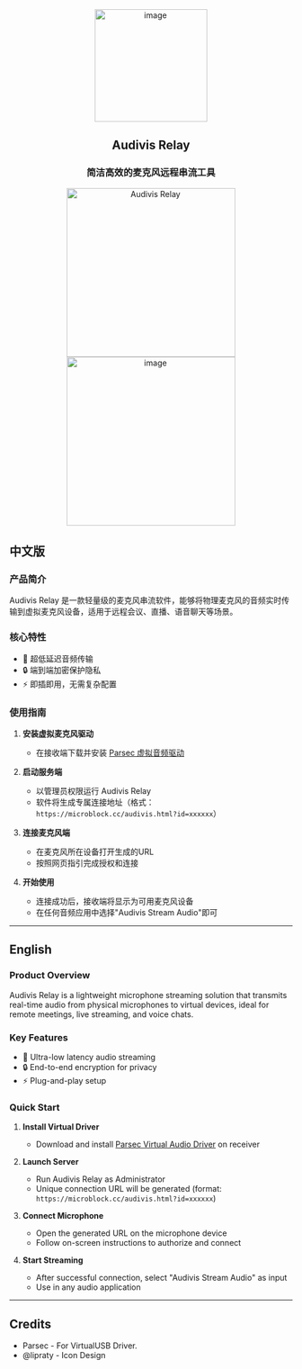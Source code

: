 
<div align="center">
  <img height="200" alt="image" src="https://github.com/user-attachments/assets/14a7b60b-192f-46e4-937a-46ec013f0999" />
  <h2>Audivis Relay</h2>
  <h3>简洁高效的麦克风远程串流工具</h3>
  <div>
    <img height="300" alt="Audivis Relay" src="https://github.com/user-attachments/assets/bd05863d-55bf-408b-9d62-f462c7a9b73f" />
    <img height="300" alt="image" src="https://github.com/user-attachments/assets/01d40f55-a8b2-43a6-b26e-cc1435bd3c7a" />
  </div>
</div>

## 中文版

### 产品简介
Audivis Relay 是一款轻量级的麦克风串流软件，能够将物理麦克风的音频实时传输到虚拟麦克风设备，适用于远程会议、直播、语音聊天等场景。

### 核心特性
- 🚀 超低延迟音频传输
- 🔒 端到端加密保护隐私
- ⚡ 即插即用，无需复杂配置

### 使用指南

1. **安装虚拟麦克风驱动**
   - 在接收端下载并安装 [Parsec 虚拟音频驱动](https://github.com/std-microblock/audivis-relay/blob/master/resources/parsec-vud-0.3.10.0.exe)

2. **启动服务端**
   - 以管理员权限运行 Audivis Relay
   - 软件将生成专属连接地址（格式：`https://microblock.cc/audivis.html?id=xxxxxx`）

3. **连接麦克风端**
   - 在麦克风所在设备打开生成的URL
   - 按照网页指引完成授权和连接

4. **开始使用**
   - 连接成功后，接收端将显示为可用麦克风设备
   - 在任何音频应用中选择"Audivis Stream Audio"即可

---

## English

### Product Overview
Audivis Relay is a lightweight microphone streaming solution that transmits real-time audio from physical microphones to virtual devices, ideal for remote meetings, live streaming, and voice chats.

### Key Features
- 🚀 Ultra-low latency audio streaming
- 🔒 End-to-end encryption for privacy
- ⚡ Plug-and-play setup

### Quick Start

1. **Install Virtual Driver**
   - Download and install [Parsec Virtual Audio Driver](https://github.com/std-microblock/audivis-relay/blob/master/resources/parsec-vud-0.3.10.0.exe) on receiver

2. **Launch Server**
   - Run Audivis Relay as Administrator
   - Unique connection URL will be generated (format: `https://microblock.cc/audivis.html?id=xxxxxx`)

3. **Connect Microphone**
   - Open the generated URL on the microphone device
   - Follow on-screen instructions to authorize and connect

4. **Start Streaming**
   - After successful connection, select "Audivis Stream Audio" as input
   - Use in any audio application


---

## Credits
- Parsec - For VirtualUSB Driver.
- @lipraty - Icon Design
